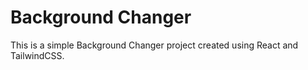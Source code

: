 # Background Changer

This is a simple Background Changer project created using React and TailwindCSS.